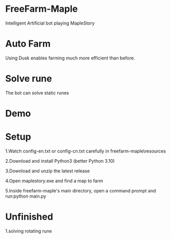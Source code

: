 # FreeFarm-Maple
Intelligent Artificial bot playing MapleStory

# Auto Farm
Using Dusk enables farming much more efficient than before.

# Solve rune
The bot can solve static runes

# Demo


# Setup
1.Watch config-en.txt or config-cn.txt carefully in freefarm-maple\resources

2.Download and install Python3 (better Python 3.10)

3.Download and unzip the latest release

4.Open maplestory.exe and find a map to farm

5.Inside freefarm-maple's main directory, open a command prompt and run:python main.py

# Unfinished
1.solving rotating rune